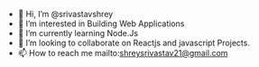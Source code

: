 - 👋 Hi, I’m @srivastavshrey
- 👀 I’m interested in Building Web Applications
- 🌱 I’m currently learning Node.Js
- 💞️ I’m looking to collaborate on Reactjs and javascript Projects.
- 📫 How to reach me mailto:shreysrivastav21@gmail.com

<!---
srivastavshrey/srivastavshrey is a ✨ special ✨ repository because its `README.md` (this file) appears on your GitHub profile.
You can click the Preview link to take a look at your changes.
--->

